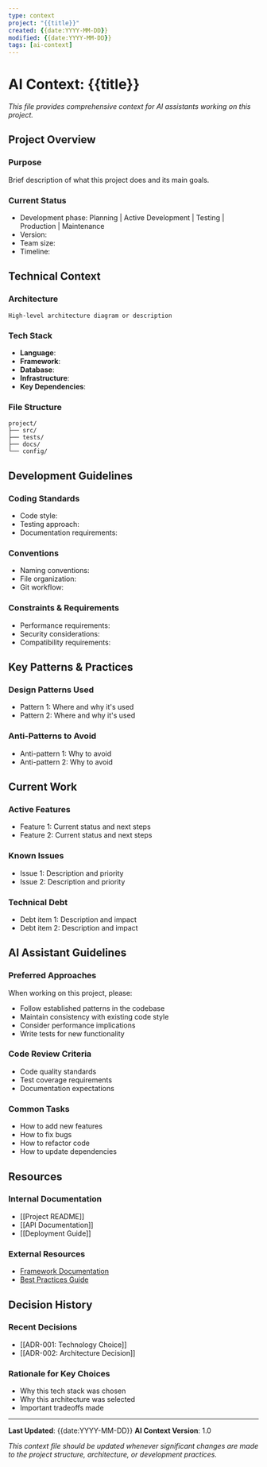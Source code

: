 ```yaml
---
type: context
project: "{{title}}"
created: {{date:YYYY-MM-DD}}
modified: {{date:YYYY-MM-DD}}
tags: [ai-context]
---
```


# AI Context: {{title}}

*This file provides comprehensive context for AI assistants working on this project.*

## Project Overview

### Purpose
Brief description of what this project does and its main goals.

### Current Status
- Development phase: Planning | Active Development | Testing | Production | Maintenance
- Version: 
- Team size: 
- Timeline: 

## Technical Context

### Architecture
```
High-level architecture diagram or description
```

### Tech Stack
- **Language**: 
- **Framework**: 
- **Database**: 
- **Infrastructure**: 
- **Key Dependencies**: 

### File Structure
```
project/
├── src/
├── tests/
├── docs/
└── config/
```

## Development Guidelines

### Coding Standards
- Code style: 
- Testing approach: 
- Documentation requirements: 

### Conventions
- Naming conventions: 
- File organization: 
- Git workflow: 

### Constraints & Requirements
- Performance requirements: 
- Security considerations: 
- Compatibility requirements: 

## Key Patterns & Practices

### Design Patterns Used
- Pattern 1: Where and why it's used
- Pattern 2: Where and why it's used

### Anti-Patterns to Avoid
- Anti-pattern 1: Why to avoid
- Anti-pattern 2: Why to avoid

## Current Work

### Active Features
- Feature 1: Current status and next steps
- Feature 2: Current status and next steps

### Known Issues
- Issue 1: Description and priority
- Issue 2: Description and priority

### Technical Debt
- Debt item 1: Description and impact
- Debt item 2: Description and impact

## AI Assistant Guidelines

### Preferred Approaches
When working on this project, please:
- Follow established patterns in the codebase
- Maintain consistency with existing code style
- Consider performance implications
- Write tests for new functionality

### Code Review Criteria
- Code quality standards
- Test coverage requirements
- Documentation expectations

### Common Tasks
- How to add new features
- How to fix bugs
- How to refactor code
- How to update dependencies

## Resources

### Internal Documentation
- [[Project README]]
- [[API Documentation]]
- [[Deployment Guide]]

### External Resources
- [Framework Documentation](https://example.com)
- [Best Practices Guide](https://example.com)

## Decision History

### Recent Decisions
- [[ADR-001: Technology Choice]]
- [[ADR-002: Architecture Decision]]

### Rationale for Key Choices
- Why this tech stack was chosen
- Why this architecture was selected
- Important tradeoffs made

---

**Last Updated**: {{date:YYYY-MM-DD}}
**AI Context Version**: 1.0

*This context file should be updated whenever significant changes are made to the project structure, architecture, or development practices.*